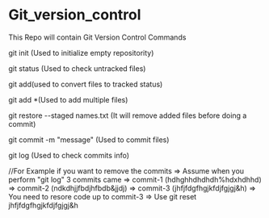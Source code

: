 # Git_version_control
This Repo will contain Git Version Control Commands

git init (Used to initialize empty repositority)

git status (Used to check untracked files)

git add(used to convert files to tracked status)

git add *(Used to add multiple files)

git restore --staged names.txt (It will remove added files before doing a commit)

git commit -m "message" (Used to commit files)

git log (Used to check commits info)

//For Example if you want to remove the commits
  => Assume when you perform "git log" 3 commits came
  => commit-1 (hdhghhdhdhdh%hdxhdhhd)
  => commit-2 (ndkdhjjfbdjhfbdb&jjdj)
  => commit-3 (jhfjfdgfhgjkfdjfgjgj&h)
  => You need to resore code up to commit-3 
  => Use git reset jhfjfdgfhgjkfdjfgjgj&h
